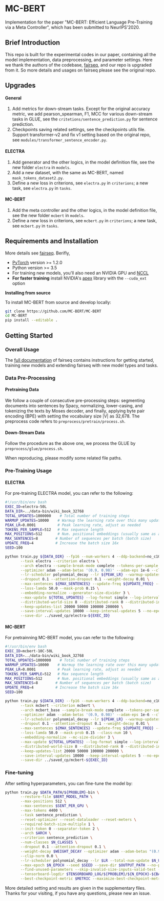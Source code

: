 # MC-BERT

Implementation for the paper "MC-BERT: Efficient Language Pre-Training via a Meta Controller",  which has been submitted to NeurIPS'2020.

## Brief Introduction
This repo is built for the experimental codes in our paper, containing all the model implementation, data preprocessing, and parameter settings. Here we thank the authors of the codebase, [fairseq](https://github.com/pytorch/fairseq), and our repo is upgraded from it. So more details and usages on fairseq please see the original repo.

## Upgrades

#### General
1. Add metrics for down-stream tasks. Except for the original accuracy metric, we add pearson_spearman, F1, MCC for various down-stream tasks in GLUE, see the `critetions/sentence_prediction.py` for sentence prediction.
2. Checkpoints saving related settings, see the checkpoints utils file. Support transformer-v2 and fix v1 setting based on the original repo, see `modules/transformer_sentence_encoder.py`.

#### ELECTRA
1. Add generator and the other logics, in the model definition file, see the new folder `electra` in `models`.
2. Add a new dataset, with the same as MC-BERT, named `mask_tokens_dataset2.py`.
3. Define a new loss in criterions, see `electra.py` in `criterions`; a new task, see `electra.py` in `tasks`.

#### MC-BERT
1. Add the meta controller and the other logics, in the model definition file, see the new folder `mcbert` in `models`.
2. Define a new loss in criterions, see `mcbert.py` in `criterions`;  a new task, see `mcbert.py` in `tasks`.

## Requirements and Installation

More details see [fairseq](https://github.com/pytorch/fairseq). Berifly,

* [PyTorch](http://pytorch.org/) version >= 1.2.0
* Python version >= 3.5
* For training new models, you'll also need an NVIDIA GPU and [NCCL](https://github.com/NVIDIA/nccl)
* **For faster training** install NVIDIA's [apex](https://github.com/NVIDIA/apex) library with the `--cuda_ext` option

**Installing from source**

To install MC-BERT from source and develop locally:
```bash
git clone https://github.com/MC-BERT/MC-BERT
cd MC-BERT
pip install --editable .
```

## Getting Started

### Overall Usage
The [full documentation](https://fairseq.readthedocs.io/) of fairseq contains instructions for getting started, training new models and extending fairseq with new model types and tasks.

### Data Pre-Processing

#### Pretraining Data
We follow a couple of consecutive pre-processing steps: segmenting documents into sentences by Spacy, normalizing, lower-casing, and tokenizing the texts by Moses decoder, and finally, applying byte pair encoding (BPE) with setting the vocabulary size |V| as 32,678. The preprocess code refers to `preprocess/pretrain/process.sh`.

#### Down-Stream Data
Follow the procedure as the above one, we process the GLUE by `preprocess/glue/process.sh`.

When reproducing, please modify some related file paths.

### Pre-Training Usage

#### ELECTRA
For pre-training ELECTRA model, you can refer to the following:
```bash
#!/usr/bin/env bash
EXEC_ID=electra-50L
DATA_DIR=../data-bin/wiki_book_32768
TOTAL_UPDATES=1000000    # Total number of training steps
WARMUP_UPDATES=10000    # Warmup the learning rate over this many updates
PEAK_LR=0.0001          # Peak learning rate, adjust as needed
TOKENS_PER_SAMPLE=512   # Max sequence length
MAX_POSITIONS=512       # Num. positional embeddings (usually same as above)
MAX_SENTENCES=8        # Number of sequences per batch (batch size)
UPDATE_FREQ=4          # Increase the batch size 16x
SEED=100

python train.py ${DATA_DIR} --fp16 --num-workers 4 --ddp-backend=no_c10d \
       --task electra --criterion electra \
       --arch electra --sample-break-mode complete --tokens-per-sample ${TOKENS_PER_SAMPLE} \
       --optimizer adam --adam-betas '(0.9, 0.98)' --adam-eps 1e-6 --clip-norm 0.0 \
       --lr-scheduler polynomial_decay --lr ${PEAK_LR} --warmup-updates ${WARMUP_UPDATES} --total-num-update ${TOTAL_UPDATES} \
       --dropout 0.1 --attention-dropout 0.1 --weight-decay 0.01 \
       --max-sentences ${MAX_SENTENCES} --update-freq ${UPDATE_FREQ} --seed ${SEED} \
       --loss-lamda 50.0 --mask-prob 0.15 \
       --embedding-normalize --generator-size-divider 3 \
       --max-update ${TOTAL_UPDATES} --log-format simple --log-interval 100 --tensorboard-logdir ../tsb_log/electra-${EXEC_ID} \
       --distributed-world-size 8 --distributed-rank 0 --distributed-init-method "tcp://xxx.xxx.xxx.xxx:8080" \
       --keep-updates-list 20000 50000 100000 200000 \
       --save-interval-updates 10000 --keep-interval-updates 5 --no-epoch-checkpoints --skip-invalid-size-inputs-valid-test \
       --save-dir ../saved_cp/electra-${EXEC_ID}
```
#### MC-BERT
For pretrainning MC-BERT model, you can refer to the following:
```bash
#!/usr/bin/env bash
EXEC_ID=mcbert-10C-50L
DATA_DIR=../data-bin/wiki_book_32768
TOTAL_UPDATES=1000000    # Total number of training steps
WARMUP_UPDATES=10000    # Warmup the learning rate over this many updates
PEAK_LR=0.0001          # Peak learning rate, adjust as needed
TOKENS_PER_SAMPLE=512   # Max sequence length
MAX_POSITIONS=512       # Num. positional embeddings (usually same as above)
MAX_SENTENCES=8        # Number of sequences per batch (batch size)
UPDATE_FREQ=4          # Increase the batch size 16x
SEED=100

python train.py ${DATA_DIR} --fp16 --num-workers 4 --ddp-backend=no_c10d \
       --task mcbert --criterion mcbert \
       --arch mcbert_base --sample-break-mode complete --tokens-per-sample ${TOKENS_PER_SAMPLE} \
       --optimizer adam --adam-betas '(0.9, 0.98)' --adam-eps 1e-6 --clip-norm 0.0 \
       --lr-scheduler polynomial_decay --lr ${PEAK_LR} --warmup-updates ${WARMUP_UPDATES} --total-num-update ${TOTAL_UPDATES} \
       --dropout 0.1 --attention-dropout 0.1 --weight-decay 0.01 \
       --max-sentences ${MAX_SENTENCES} --update-freq ${UPDATE_FREQ} --seed ${SEED} \
       --loss-lamda 50.0 --mask-prob 0.15 --class-num 10 \
       --embedding-normalize --mc-size-divider 3 \
       --max-update ${TOTAL_UPDATES} --log-format simple --log-interval 100 --tensorboard-logdir ../tsb_log/mcbert-${EXEC_ID} \
       --distributed-world-size 8 --distributed-rank 0 --distributed-init-method "tcp://xxx.xxx.xxx.xxx:8080" \
       --keep-updates-list 20000 50000 100000 200000 \
       --save-interval-updates 10000 --keep-interval-updates 5 --no-epoch-checkpoints --skip-invalid-size-inputs-valid-test \
       --save-dir ../saved_cp/mcbert-${EXEC_ID}
```

### Fine-tuning
After setting hyperparameters, you can fine-tune the model by:

```bash
python train.py $DATA_PATH/${PROBLEM}-bin \
       --restore-file $BERT_MODEL_PATH \
       --max-positions 512 \
       --max-sentences $SENT_PER_GPU \
       --max-tokens 4400 \
       --task sentence_prediction \
       --reset-optimizer --reset-dataloader --reset-meters \
       --required-batch-size-multiple 1 \
       --init-token 0 --separator-token 2 \
       --arch $ARCH \
       --criterion sentence_prediction \
       --num-classes $N_CLASSES \
       --dropout 0.1 --attention-dropout 0.1 \
       --weight-decay $WEIGHT_DECAY --optimizer adam --adam-betas "(0.9, 0.98)" --adam-eps 1e-06 \
       --clip-norm 0.0 \
       --lr-scheduler polynomial_decay --lr $LR --total-num-update $N_UPDATES --warmup-updates $WARMUP_UPDATES\
       --max-epoch $N_EPOCH --seed $SEED --save-dir $OUTPUT_PATH --no-progress-bar --log-interval 100 --no-epoch-checkpoints --no-last-checkpoints --no-best-checkpoints \
       --find-unused-parameters --skip-invalid-size-inputs-valid-test --truncate-sequence --embedding-normalize \
       --tensorboard-logdir $TENSORBOARD_LOG/${PROBLEM}/${N_EPOCH}-${BATCH_SZ}-${LR}-${WEIGHT_DECAY}-$SEED \
       --best-checkpoint-metric $METRIC --maximize-best-checkpoint-metric
```

More detailed setting and results are given in the supplementary files. Thanks for your visiting, if you have any questions, please new an issue.